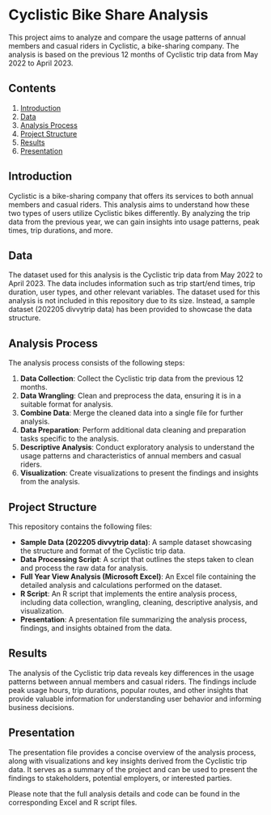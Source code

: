 # Cyclistic Bike Share Analysis

This project aims to analyze and compare the usage patterns of annual members and casual riders in Cyclistic, a bike-sharing company. The analysis is based on the previous 12 months of Cyclistic trip data from May 2022 to April 2023.

## Contents

1. [Introduction](#introduction)
2. [Data](#data)
3. [Analysis Process](#analysis-process)
4. [Project Structure](#project-structure)
5. [Results](#results)
6. [Presentation](#presentation)

## Introduction

Cyclistic is a bike-sharing company that offers its services to both annual members and casual riders. This analysis aims to understand how these two types of users utilize Cyclistic bikes differently. By analyzing the trip data from the previous year, we can gain insights into usage patterns, peak times, trip durations, and more.

## Data

The dataset used for this analysis is the Cyclistic trip data from May 2022 to April 2023. The data includes information such as trip start/end times, trip duration, user types, and other relevant variables. The dataset used for this analysis is not included in this repository due to its size. Instead, a sample dataset (202205 divvytrip data) has been provided to showcase the data structure.

## Analysis Process

The analysis process consists of the following steps:

1. **Data Collection**: Collect the Cyclistic trip data from the previous 12 months.
2. **Data Wrangling**: Clean and preprocess the data, ensuring it is in a suitable format for analysis.
3. **Combine Data**: Merge the cleaned data into a single file for further analysis.
4. **Data Preparation**: Perform additional data cleaning and preparation tasks specific to the analysis.
5. **Descriptive Analysis**: Conduct exploratory analysis to understand the usage patterns and characteristics of annual members and casual riders.
6. **Visualization**: Create visualizations to present the findings and insights from the analysis.

## Project Structure

This repository contains the following files:

- **Sample Data (202205 divvytrip data)**: A sample dataset showcasing the structure and format of the Cyclistic trip data.
- **Data Processing Script**: A script that outlines the steps taken to clean and process the raw data for analysis.
- **Full Year View Analysis (Microsoft Excel)**: An Excel file containing the detailed analysis and calculations performed on the dataset.
- **R Script**: An R script that implements the entire analysis process, including data collection, wrangling, cleaning, descriptive analysis, and visualization.
- **Presentation**: A presentation file summarizing the analysis process, findings, and insights obtained from the data.

## Results

The analysis of the Cyclistic trip data reveals key differences in the usage patterns between annual members and casual riders. The findings include peak usage hours, trip durations, popular routes, and other insights that provide valuable information for understanding user behavior and informing business decisions.

## Presentation

The presentation file provides a concise overview of the analysis process, along with visualizations and key insights derived from the Cyclistic trip data. It serves as a summary of the project and can be used to present the findings to stakeholders, potential employers, or interested parties.

Please note that the full analysis details and code can be found in the corresponding Excel and R script files.
